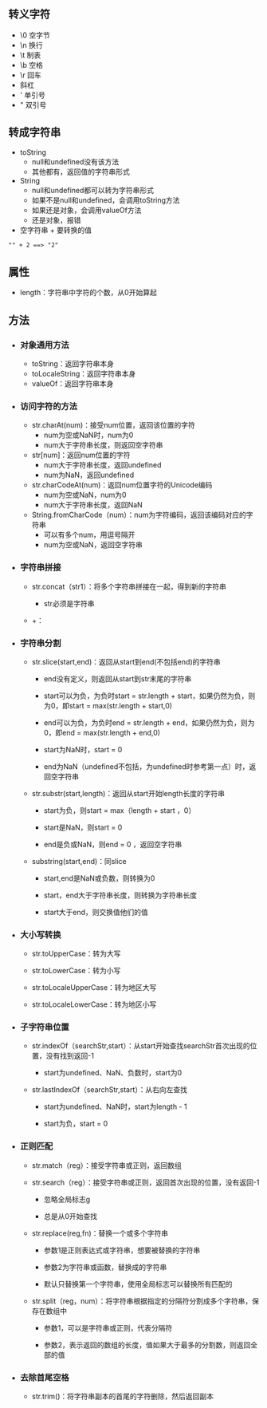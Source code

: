 ## 转义字符

* \0 空字节
* \n 换行
* \t 制表
* \b 空格
* \r 回车
* 斜杠
* \' 单引号
* \" 双引号

## 转成字符串

* toString
  * null和undefined没有该方法
  * 其他都有，返回值的字符串形式
* String
  * null和undefined都可以转为字符串形式
  * 如果不是null和undefined，会调用toString方法
  * 如果还是对象，会调用valueOf方法
  * 还是对象，报错
* 空字符串 + 要转换的值

```markdown
"" + 2 ==> "2"
```

## 属性

* length：字符串中字符的个数，从0开始算起

## 方法

* ### 对象通用方法

  * toString：返回字符串本身
  * toLocaleString：返回字符串本身
  * valueOf：返回字符串本身
* ### 访问字符的方法

  * str.charAt\(num\)：接受num位置，返回该位置的字符
    * num为空或NaN时，num为0
    * num大于字符串长度，则返回空字符串
  * str\[num\]：返回num位置的字符
    * num大于字符串长度，返回undefined
    * num为NaN，返回undefined
  * str.charCodeAt\(num\)：返回num位置字符的Unicode编码
    * num为空或NaN，num为0
    * num大于字符串长度，返回NaN
  * String.fromCharCode（num）：num为字符编码，返回该编码对应的字符串
    * 可以有多个num，用逗号隔开
    * num为空或NaN，返回空字符串
* ### 字符串拼接

  * str.concat（str1）：将多个字符串拼接在一起，得到新的字符串

    * str必须是字符串

  * +：
* ### 字符串分割

  * str.slice\(start,end\)：返回从start到end\(不包括end\)的字符串

    * end没有定义，则返回从start到str末尾的字符串

    * start可以为负，为负时start = str.length + start，如果仍然为负，则为0，即start = max\(str.length + start,0\)

    * end可以为负，为负时end = str.length + end，如果仍然为负，则为0，即end = max\(str.length + end,0\)

    * start为NaN时，start = 0

    * end为NaN（undefined不包括，为undefined时参考第一点）时，返回空字符串

  * str.substr\(start,length\)：返回从start开始length长度的字符串

    * start为负，则start = max（length + start ，0）

    * start是NaN，则start = 0

    * end是负或NaN，则end = 0 ，返回空字符串

  * substring\(start,end\)：同slice

    * start,end是NaN或负数，则转换为0

    * start，end大于字符串长度，则转换为字符串长度

    * start大于end，则交换值他们的值
* ### 大小写转换

  * str.toUpperCase：转为大写

  * str.toLowerCase：转为小写

  * str.toLocaleUpperCase：转为地区大写

  * str.toLocaleLowerCase：转为地区小写
* ### 子字符串位置

  * str.indexOf（searchStr,start）：从start开始查找searchStr首次出现的位置，没有找到返回-1

    * start为undefined、NaN、负数时，start为0

  * str.lastIndexOf（searchStr,start）：从右向左查找

    * start为undefined、NaN时，start为length - 1

    * start为负，start = 0
* ### 正则匹配

  * str.match（reg）：接受字符串或正则，返回数组

  * str.search（reg）：接受字符串或正则，返回首次出现的位置，没有返回-1

    * 忽略全局标志g

    * 总是从0开始查找

  * str.replace\(reg,fn\)：替换一个或多个字符串

    * 参数1是正则表达式或字符串，想要被替换的字符串

    * 参数2为字符串或函数，替换成的字符串

    * 默认只替换第一个字符串，使用全局标志可以替换所有匹配的

  * str.split（reg，num）：将字符串根据指定的分隔符分割成多个字符串，保存在数组中

    * 参数1，可以是字符串或正则，代表分隔符

    * 参数2，表示返回的数组的长度，值如果大于最多的分割数，则返回全部的值
* ### 去除首尾空格

  * str.trim\(\)：将字符串副本的首尾的字符删除，然后返回副本



